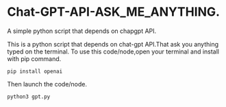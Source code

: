 # Chat-GPT-API-ASK_ME_ANYTHING.
A simple python script that depends on chapgpt API.

This is a python script that depends on chat-gpt API.That ask you anything typed on the terminal.
To use this code/node,open your terminal and install with pip command.
```
pip install openai
```
Then launch the code/node.
```
python3 gpt.py
```
